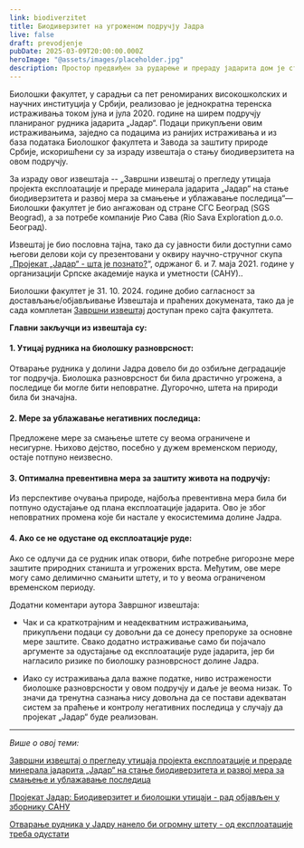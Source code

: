 ```yaml
---
link: biodiverzitet
title: Биодиверзитет на угроженом подручју Јадра
live: false
draft: prevodjenje
pubDate: 2025-03-09T20:00:00.000Z
heroImage: "@assets/images/placeholder.jpg"
description: Простор предвиђен за рударење и прераду јадарита дом је стотина национално и међународно значајних угрожених врста биљака и животиња. Њихов опстанак био би доведен у питање реализацијом пројекта „Јадар“.
---
```


Биолошки факултет, у сарадњи са пет реномираних високошколских и научних институција у Србији, реализовао је једнократна теренска истраживања током јуна и јула 2020. године на ширем подручју планираног рудника јадарита „Јадар“. Подаци прикупљени овим истраживањима, заједно са подацима из ранијих истраживања и из база података Биолошког факултета и Завода за заштиту природе Србије, искоришћени су за израду извештаја о стању биодиверзитета на овом подручју.

За израду овог извештаја -- „Завршни извештај о прегледу утицаја пројекта експлоатације и прераде минерала јадарита „Јадар“ на стање биодиверзитета и развој мера за смањење и ублажавање последица“— Биолошки факултет је био ангажован од стране СГС Београд (SGS Beograd), а за потребе компаније Рио Сава (Rio Sava Exploration д.о.о. Београд).

Извештај је био пословна тајна, тако да су јавности били доступни само његови делови који су презентовани у оквиру научно-стручног скупа „[Пројекат „Јадар“ - шта је познато?](https://drive.google.com/file/d/1cbUf5iJiWYUp1NJnkaKe9cGXuLM_l0Md/view?usp=drive_link)“, одржаног 6. и 7. маја 2021. године у организацији Српске академије наука и уметности (САНУ)..

Биолошки факултет је 31. 10. 2024. године добио сагласност за достављање/објављивање Извештаја и праћених докумената, тако да је сада комплетан [Завршни извештај](https://drive.google.com/file/d/1ZRAHPig6Rz2n-E-zrZ0clucPnvZYiNsx/view?usp=drive_link) доступан преко сајта факултета.

**Главни закључци из извештаја су:**

#### 1. Утицај рудника на биолошку разноврсност:

Отварање рудника у долини Јадра довело би до озбиљне деградације тог подручја. Биолошка разноврсност би била драстично угрожена, а последице би могле бити неповратне. Дугорочно, штета на природи била би значајна.

#### 2. Mере за ублажавање негативних последица:

Предложене мере за смањење штете су веома ограничене и несигурне. Њихово дејство, посебно у дужем временском периоду, остаје потпуно неизвесно.

#### 3. Оптимална превентивна мера за заштиту живота на подручју:

Из перспективе очувања природе, најбоља превентивна мера била би потпуно одустајање од плана експлоатације јадарита. Ово је због неповратних промена које би настале у екосистемима долине Јадра.

#### 4. Ако се не одустане од експлоатације руде:

Ако се одлучи да се рудник ипак отвори, биће потребне ригорозне мере заштите природних станишта и угрожених врста. Међутим, ове мере могу само делимично смањити штету, и то у веома ограниченом временском периоду.

Додатни коментари аутора Завршног извештаја:

- Чак и са краткотрајним и неадекватним истраживањима, прикупљени подаци су довољни да се донесу препоруке за основне мере заштите. Свако додатно истраживање само би појачало аргументе за одустајање од експлоатације руде јадарита, јер би нагласило ризике по биолошку разноврсност долине Јадра.

- Иако су истраживања дала важне податке, ниво истражености биолошке разноврсности у овом подручју и даље је веома низак. То значи да тренутна сазнања нису довољна да се постави адекватан систем за праћење и контролу негативних последица у случају да пројекат „Јадар“ буде реализован.

---

_Више о овој теми:_

[Завршни извештај о прегледу утицаја пројекта експлоатације и прераде минерала јадарита „Јадар“ на стање биодиверзитета и развој мера за смањење и ублажавање последица](https://drive.google.com/file/d/1ZRAHPig6Rz2n-E-zrZ0clucPnvZYiNsx/view?usp=drive_link)

[Пројекат Јадар: Биодиверзитет и биолошки утицаји - рад објављен у зборнику САНУ](https://drive.google.com/file/d/1cbUf5iJiWYUp1NJnkaKe9cGXuLM_l0Md/view?usp=drive_link)

[Отварање рудника у Јадру нанело би огромну штету - од експлоатације треба одустати](https://www.insajder.net/teme/profesori-bioloskog-fakulteta-za-insajder-otvaranje-rudnika-u-jadru-nanelo-bi-ogromnu-stetu-po-biodiverzitet-i-prirodu-od-eksploatacije-treba-odustati)
